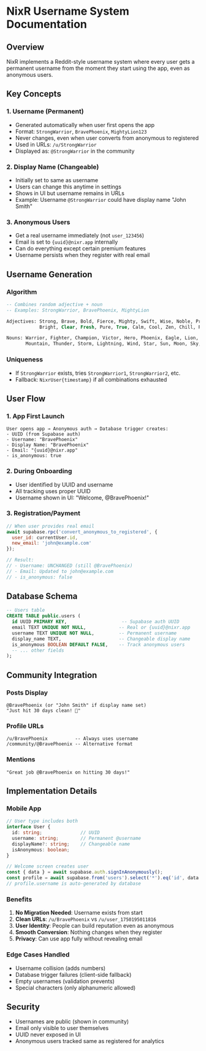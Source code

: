 # NixR Username System Documentation

## Overview
NixR implements a Reddit-style username system where every user gets a permanent username from the moment they start using the app, even as anonymous users.

## Key Concepts

### 1. **Username (Permanent)**
- Generated automatically when user first opens the app
- Format: `StrongWarrior`, `BravePhoenix`, `MightyLion123`
- Never changes, even when user converts from anonymous to registered
- Used in URLs: `/u/StrongWarrior`
- Displayed as: `@StrongWarrior` in the community

### 2. **Display Name (Changeable)**
- Initially set to same as username
- Users can change this anytime in settings
- Shows in UI but username remains in URLs
- Example: Username `@StrongWarrior` could have display name "John Smith"

### 3. **Anonymous Users**
- Get a real username immediately (not `user_123456`)
- Email is set to `{uuid}@nixr.app` internally
- Can do everything except certain premium features
- Username persists when they register with real email

## Username Generation

### Algorithm
```sql
-- Combines random adjective + noun
-- Examples: StrongWarrior, BravePhoenix, MightyLion

Adjectives: Strong, Brave, Bold, Fierce, Mighty, Swift, Wise, Noble, Proud, Free, 
            Bright, Clear, Fresh, Pure, True, Calm, Cool, Zen, Chill, Ready

Nouns: Warrior, Fighter, Champion, Victor, Hero, Phoenix, Eagle, Lion, Tiger, Wolf,
       Mountain, Thunder, Storm, Lightning, Wind, Star, Sun, Moon, Sky, Dream
```

### Uniqueness
- If `StrongWarrior` exists, tries `StrongWarrior1`, `StrongWarrior2`, etc.
- Fallback: `NixrUser{timestamp}` if all combinations exhausted

## User Flow

### 1. **App First Launch**
```
User opens app → Anonymous auth → Database trigger creates:
- UUID (from Supabase auth)
- Username: "BravePhoenix"  
- Display Name: "BravePhoenix"
- Email: "{uuid}@nixr.app"
- is_anonymous: true
```

### 2. **During Onboarding**
- User identified by UUID and username
- All tracking uses proper UUID
- Username shown in UI: "Welcome, @BravePhoenix!"

### 3. **Registration/Payment**
```javascript
// When user provides real email
await supabase.rpc('convert_anonymous_to_registered', {
  user_id: currentUser.id,
  new_email: 'john@example.com'
});

// Result:
// - Username: UNCHANGED (still @BravePhoenix)
// - Email: Updated to john@example.com
// - is_anonymous: false
```

## Database Schema

```sql
-- Users table
CREATE TABLE public.users (
  id UUID PRIMARY KEY,                    -- Supabase auth UUID
  email TEXT UNIQUE NOT NULL,            -- Real or {uuid}@nixr.app
  username TEXT UNIQUE NOT NULL,         -- Permanent username
  display_name TEXT,                     -- Changeable display name
  is_anonymous BOOLEAN DEFAULT FALSE,    -- Track anonymous users
  -- ... other fields
);
```

## Community Integration

### Posts Display
```
@BravePhoenix (or "John Smith" if display name set)
"Just hit 30 days clean! 💪"
```

### Profile URLs
```
/u/BravePhoenix          -- Always uses username
/community/@BravePhoenix -- Alternative format
```

### Mentions
```
"Great job @BravePhoenix on hitting 30 days!"
```

## Implementation Details

### Mobile App
```typescript
// User type includes both
interface User {
  id: string;              // UUID
  username: string;        // Permanent @username
  displayName?: string;    // Changeable name
  isAnonymous: boolean;
}

// Welcome screen creates user
const { data } = await supabase.auth.signInAnonymously();
const profile = await supabase.from('users').select('*').eq('id', data.user.id).single();
// profile.username is auto-generated by database
```

### Benefits
1. **No Migration Needed**: Username exists from start
2. **Clean URLs**: `/u/BravePhoenix` vs `/u/user_1750195011816`
3. **User Identity**: People can build reputation even as anonymous
4. **Smooth Conversion**: Nothing changes when they register
5. **Privacy**: Can use app fully without revealing email

### Edge Cases Handled
- Username collision (adds numbers)
- Database trigger failures (client-side fallback)
- Empty usernames (validation prevents)
- Special characters (only alphanumeric allowed)

## Security
- Usernames are public (shown in community)
- Email only visible to user themselves
- UUID never exposed in UI
- Anonymous users tracked same as registered for analytics 